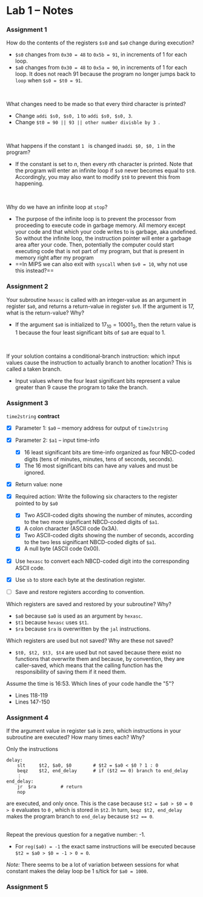 # Lab 1 – Notes

### Assignment 1

How do the contents of the registers `$s0` and `$a0` change during execution?

- `$s0` changes from `0x30 = 48` to `0x5b = 91`, in increments of 1 for each loop.
- `$a0` changes from `0x30 = 48` to `0x5a = 90`, in increments of 1 for each loop. It does not reach 91 because the program no longer jumps back to `loop` when `$s0 = $t0 = 91`.

<br/>

What changes need to be made so that every third character is printed?

- Change `addi $s0, $s0, 1` to `addi $s0, $s0, 3`.
- Change `$t0 = 90 || 93 || other number divisble by 3 `.

<br/>

What happens if the constant `1 ` is changed in`addi $0, $0, 1` in the program?

- If the constant is set to $n$, then every $n$th character is printed. Note that the program will enter an infinite loop if `$s0` never becomes equal to `$t0`. Accordingly, you may also want to modify `$t0` to prevent this from happening.

<br/>

Why do we have an infinite loop at `stop`?

- The purpose of the infinite loop is to prevent the processor from proceeding to execute code in garbage memory. All memory except your code and that which your code writes to is garbage, aka undefined. So without the infinite loop, the instruction pointer will enter a garbage area after your code. Then, potentially the computer could start executing code that is not part of my program, but that is present in memory right after my program
- ==In MIPS we can also exit with `syscall` when `$v0 = 10`, why not use this instead?==



### Assignment 2

Your subroutine `hexasc` is called with an integer-value as an argument in register `$a0`, and returns a return-value in register `$v0`. If the argument is 17, what is the return-value? Why?

- If the argument `$a0` is initialized to $17_{10} = 10001_2$, then the return value is $1$ because the four least significant bits of `$a0` are equal to $1$.

<br/>

If your solution contains a conditional-branch instruction: which input values cause the
instruction to actually branch to another location? This is called a taken branch.

- Input values where the four least significant bits represent a value greater than 9 cause the program to take the branch.



### Assignment 3

`time2string` **contract**

- [x] Parameter 1: `$a0` – memory address for output of `time2string`
- [x] Parameter 2: `$a1` – input time-info
  - [x] 16 least significant bits are time-info organized as four NBCD-coded digits (tens of minutes, minutes, tens of seconds, seconds).
  - [x] The 16 most significant bits can have any values and must be ignored.
- [x] Return value: none
- [x] Required action: Write the following six characters to the register pointed to by `$a0`
  - [x] Two ASCII-coded digits showing the number of minutes, according to the two more significant NBCD-coded digits of `$a1`.
  - [x] A colon character (ASCII code 0x3A).
  - [x] Two ASCII-coded digits showing the number of seconds, according to the two less significant NBCD-coded digits of `$a1`.
  - [x] A null byte (ASCII code 0x00).
- [x] Use `hexasc` to convert each NBCD-coded digit into the corresponding ASCII code.
- [x] Use `sb` to store each byte at the destination register.
- [ ] Save and restore registers according to convention.



Which registers are saved and restored by your subroutine? Why?

- `$a0` because `$a0` is used as an argument by `hexasc`.
- `$t1` because `hexasc` uses `$t1`.
- `$ra` because `$ra` is overwritten by the `jal` instructions. 



Which registers are used but not saved? Why are these not saved?

- `$t0, $t2, $t3, $t4` are used but not saved because there exist no functions that overwrite them and because, by convention, they are caller-saved, which means that the calling function has the responsibility of saving them if it need them.



Assume the time is 16:53. Which lines of your code handle the "5"?

- Lines 118-119
- Lines 147-150



### Assignment 4

If the argument value in register `$a0` is zero, which instructions in your subroutine are
executed? How many times each? Why?

Only the instructions

```
delay:
	slt		$t2, $a0, $0		# $t2 = $a0 < $0 ? 1 : 0
	beqz	$t2, end_delay		# if ($t2 == 0) branch to end_delay
	⋮
end_delay:
	jr	$ra			# return
	nop
```

are executed, and only once. This is the case because `$t2 = $a0 > $0 = 0 > 0` evaluates to `0` , which is stored in `$t2`. In turn, `beqz $t2, end_delay` makes the program branch to `end_delay` because `$t2 == 0`.

<br/>Repeat the previous question for a negative number: -1.

- For `reg($a0) = -1` the exact same instructions will be executed because `$t2 = $a0 > $0 = -1 > 0 = 0`. 



*Note:* There seems to be a lot of variation between sessions for what constant makes the delay loop be 1 s/tick for `$a0 = 1000`.



### Assignment 5

